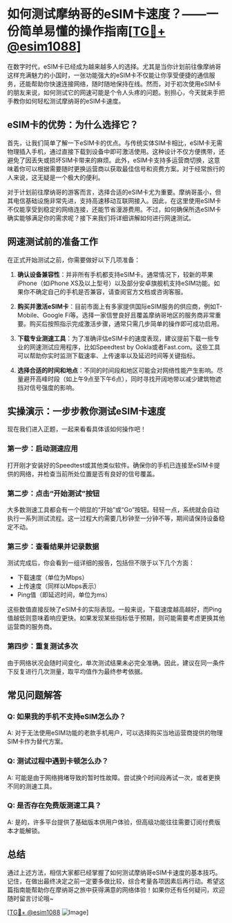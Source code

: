 # 如何测试摩纳哥的eSIM卡速度？——一份简单易懂的操作指南[[TG💪+ @esim1088](https://t.me/s/esim1088)]

在数字时代，eSIM卡已经成为越来越多人的选择。尤其是当你计划前往像摩纳哥这样充满魅力的小国时，一张功能强大的eSIM卡不仅能让你享受便捷的通信服务，还能帮助你快速连接网络，随时随地保持在线。然而，对于初次使用eSIM卡的朋友来说，如何测试它的网速可能是个令人头疼的问题。别担心，今天就来手把手教你如何轻松测试摩纳哥的eSIM卡速度。

## eSIM卡的优势：为什么选择它？

首先，让我们简单了解一下eSIM卡的优点。与传统实体SIM卡相比，eSIM卡无需物理插入手机，通过直接下载到设备中即可激活使用。这种设计不仅方便携带，还避免了因丢失或损坏SIM卡带来的麻烦。此外，eSIM卡支持多运营商切换，这意味着你可以根据需要随时更换运营商以获取最佳信号和资费方案。对于经常旅行的人来说，这无疑是一个极大的便利。

对于计划前往摩纳哥的游客而言，选择合适的eSIM卡尤为重要。摩纳哥虽小，但其电信基础设施非常先进，支持高速移动互联网接入。因此，在这里使用eSIM卡不仅能享受到稳定的网络连接，还能节省漫游费用。不过，如何确保所选eSIM卡确实能够满足你的需求呢？接下来我们将详细讲解如何进行网速测试。

## 网速测试前的准备工作

在正式开始测试之前，你需要做好以下几项准备：

1. **确认设备兼容性**：并非所有手机都支持eSIM卡。通常情况下，较新的苹果iPhone（如iPhone XS及以上型号）以及部分安卓旗舰机支持eSIM功能。如果你不确定自己的手机是否兼容，请查阅官方文档或咨询客服。

2. **购买并激活eSIM卡**：目前市面上有多家提供国际eSIM服务的供应商，例如T-Mobile、Google Fi等。选择一家信誉良好且覆盖摩纳哥地区的服务商非常重要。购买后按照指示完成激活步骤，通常只需几步简单的操作即可成功启用。

3. **下载专业测速工具**：为了准确评估eSIM卡的速度表现，建议提前下载一些专业的网速测试应用程序，比如Speedtest by Ookla或者Fast.com。这些工具可以帮助你实时监测下载速率、上传速率以及延迟时间等关键指标。

4. **选择合适的时间和地点**：不同的时间段和地区可能会对网络性能产生影响。尽量避开高峰时段（如上午9点至下午6点），同时寻找开阔地带以减少建筑物遮挡对信号强度的影响。

## 实操演示：一步步教你测试eSIM卡速度

现在我们进入正题，一起来看看具体该如何操作吧！

### 第一步：启动测速应用

打开刚才安装好的Speedtest或其他类似软件。确保你的手机已连接至eSIM卡提供的网络，并检查当前所处位置是否有良好的信号覆盖。

### 第二步：点击“开始测试”按钮

大多数测速工具都会有一个明显的“开始”或“Go”按钮。轻轻一点，系统就会自动执行一系列测试流程。这一过程大约需要几秒钟至一分钟不等，期间请保持设备稳定不动。

### 第三步：查看结果并记录数据

测试完成后，你会看到一组详细的报告，包括但不限于以下几个方面：
- 下载速度（单位为Mbps）
- 上传速度（同样以Mbps表示）
- Ping值（即延迟时间，单位为ms）

这些数值直接反映了eSIM卡的实际表现。一般来说，下载速度越高越好，而Ping值越低则意味着响应更快。如果发现某些指标低于预期，则可能需要考虑更换其他运营商的服务商。

### 第四步：重复测试多次

由于网络状况会随时间变化，单次测试结果未必完全准确。因此，建议在同一条件下反复进行几次测量，取平均值作为最终参考依据。

## 常见问题解答

### Q: 如果我的手机不支持eSIM怎么办？
A: 对于无法使用eSIM功能的老款手机用户，可以选择购买当地运营商提供的物理SIM卡作为替代方案。

### Q: 测试过程中遇到卡顿怎么办？
A: 可能是由于网络拥堵导致的暂时性故障。尝试换个时间段再试一次，或者更换不同的测速工具。

### Q: 是否存在免费版测速工具？
A: 是的，许多平台提供了基础版本供用户体验，但高级功能往往需要订阅付费版本才能解锁。

## 总结

通过上述方法，相信大家都已经掌握了如何测试摩纳哥eSIM卡速度的基本技巧。记住，在做出最终决定之前一定要多做比较，综合考量各项因素后再行动。希望这篇指南能帮助你在摩纳哥之旅中获得满意的网络体验！如果你还有任何疑问，欢迎随时留言讨论哦~

[[TG💪+ @esim1088](https://t.me/s/esim1088) ![Image](https://i.postimg.cc/4NQfJmqS/Snipaste-2025-05-13-00-14-12.png)]